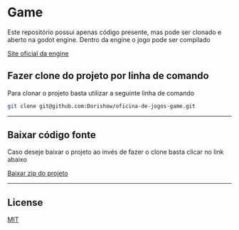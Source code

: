# Game

Este repositório possui apenas código presente, mas pode ser clonado e aberto na godot engine. Dentro da engine o jogo pode ser compilado

[Site oficial da engine](https://godotengine.org)
## Fazer clone do projeto por linha de comando

Para clonar o projeto basta utilizar a seguinte linha de comando

```bash
git clone git@github.com:Dorishow/oficina-de-jogos-game.git
```
---
## Baixar código fonte
Caso deseje baixar o projeto ao invés de fazer o clone basta clicar no link abaixo

[Baixar zip do projeto](https://github.com/Dorishow/oficina-de-jogos-game/archive/refs/heads/main.zip)

---

## License
[MIT](https://choosealicense.com/licenses/mit/)
